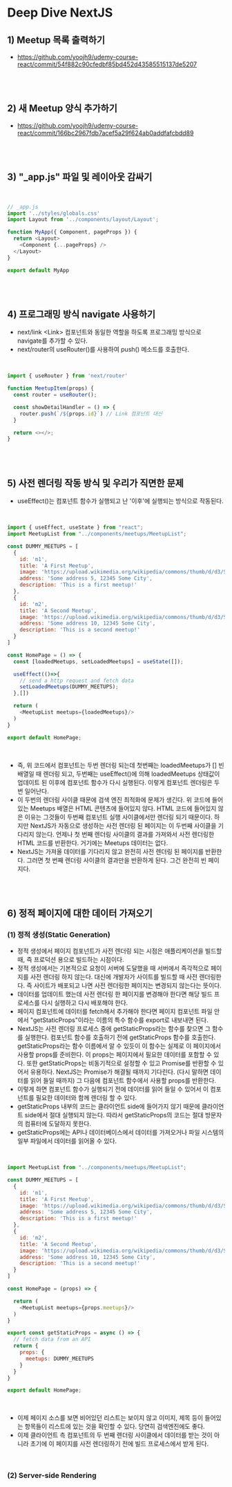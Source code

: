 # Deep Dive NextJS

## 1) Meetup 목록 출력하기
-   https://github.com/yoojh9/udemy-course-react/commit/54f882c90cfedbf85bd452d43585515137de5207

<br><br>

## 2) 새 Meetup 양식 추가하기
-   https://github.com/yoojh9/udemy-course-react/commit/166bc2967fdb7acef5a29f624ab0addfafcbdd89

<br><br>

## 3) "_app.js" 파일 및 레이아웃 감싸기

<br>

```javascript
// _app.js
import '../styles/globals.css'
import Layout from '../components/layout/Layout';

function MyApp({ Component, pageProps }) {
  return <Layout>
    <Component {...pageProps} />
  </Layout> 
}

export default MyApp
```

<br><br>

## 4) 프로그래밍 방식 navigate 사용하기
-   next/link \<Link\> 컴포넌트와 동일한 역할을 하도록 프로그래밍 방식으로 navigate를 추가할 수 있다.
-   next/router의 useRouter()를 사용하여 push() 메소드를 호출한다.

<br>

```javascript
import { useRouter } from 'next/router'

function MeetupItem(props) {
  const router = useRouter();

  const showDetailHandler = () => {
    router.push(`/${props.id}`) // Link 컴포넌트 대신
  }

  return <></>;
}
```

<br><br>

## 5) 사전 렌더링 작동 방식 및 우리가 직면한 문제
-   useEffect()는 컴포넌트 함수가 실행되고 난 '이후'에 실행되는 방식으로 작동된다.

<br>

```javascript
import { useEffect, useState } from "react";
import MeetupList from "../components/meetups/MeetupList";

const DUMMY_MEETUPS = [
  {
    id: 'm1',
    title: 'A First Meetup',
    image: 'https://upload.wikimedia.org/wikipedia/commons/thumb/d/d3/Stadtbild_M%C3%BCnchen.jpg/1600px-Stadtbild_M%C3%BCnchen.jpg?20130611211153',
    address: 'Some address 5, 12345 Some City',
    description: 'This is a first meetup!'
  },
  {
    id: 'm2',
    title: 'A Second Meetup',
    image: 'https://upload.wikimedia.org/wikipedia/commons/thumb/d/d3/Stadtbild_M%C3%BCnchen.jpg/1600px-Stadtbild_M%C3%BCnchen.jpg?20130611211153',
    address: 'Some address 10, 12345 Some City',
    description: 'This is a second meetup!'
  }
]

const HomePage = () => {
  const [loadedMeetups, setLoadedMeetups] = useState([]);

  useEffect(()=>{
    // send a http request and fetch data
    setLoadedMeetups(DUMMY_MEETUPS);
  },[])

  return (
    <MeetupList meetups={loadedMeetups}/>
  )
}

export default HomePage;
```

<br>

-   즉, 위 코드에서 컴포넌트는 두번 렌더링 되는데 첫번째는 loadedMeetups가 [] 빈 배열일 때 렌더링 되고, 두번째는 useEffect()에 의해 loadedMeetups 상태값이 업데이트 된 이후에 컴포넌트 함수가 다시 실행된다. 이렇게 컴포넌트 렌더링은 두 번 일어난다.
-   이 두번의 렌더링 사이클 때문에 검색 엔진 최적화에 문제가 생긴다. 위 코드에 들어있는 Meetups 배열은 HTML 콘텐츠에 들어있지 않다. HTML 코드에 들어있지 않은 이유는 그것들이 두번째 컴포넌트 실행 사이클에서만 렌더링 되기 때문이다. 하지만 NextJS가 자동으로 생성하는 사전 렌더링 된 페이지는 이 두번째 사이클을 기다리지 않는다. 언제나 첫 번째 렌더링 사이클의 결과를 가져와서 사전 렌더링한 HTML 코드를 반환한다. 거기에는 Meetups 데이터는 없다.
-   NextJS는 가져올 데이터를 기다리지 않고 완전히 사전 렌더링 된 페이지를 반환한다. 그러면 첫 번째 렌더링 사이클의 결과만을 반환하게 된다. 그건 완전히 빈 페이지다.

<br><br>

## 6) 정적 페이지에 대한 데이터 가져오기

### (1) 정적 생성(Static Generation)
-   정적 생성에서 페이지 컴포넌트가 사전 렌더링 되는 시점은 애플리케이션을 빌드할 때, 즉 프로덕션 용으로 빌드하는 시점이다. 
-   정적 생성에서는 기본적으로 요청이 서버에 도달했을 때 서버에서 즉각적으로 페이지를 사전 렌더링 하지 않는다. 대신에 개발자가 사이트를 빌드할 때 사전 렌더링한다. 즉 사이트가 배포되고 나면 사전 렌더링한 페이지는 변경되지 않는다는 뜻이다.
-   데이터를 업데이트 했는데 사전 렌더링 한 페이지를 변경해야 한다면 해당 빌드 프로세스를 다시 실행하고 다시 배포해야 한다.
-   페이지 컴포넌트에 데이터를 fetch해서 추가해야 한다면 페이지 컴포넌트 파일 안에서 "getStaticProps"이라는 이름의 특수 함수를 export로 내보내면 된다.
-   NextJS는 사전 렌더링 프로세스 중에 getStaticProps라는 함수를 찾으면 그 함수를 실행한다. 컴포넌트 함수를 호출하기 전에 getStaticProps 함수를 호출한다. getStaticProps라는 함수 이름에서 알 수 있듯이 이 함수는 실제로 이 페이지에서 사용할 props를 준비한다. 이 props는 페이지에서 필요한 데이터를 포함할 수 있다. 또한 getStaticProps는 비동기적으로 설정할 수 있고 Promise를 반환할 수 있어서 유용하다. NextJS는 Promise가 해결될 때까지 기다린다. (다시 말하면 데이터를 읽어 들일 때까지) 그 다음에 컴포넌트 함수에서 사용할 props를 반환한다.
-   이렇게 하면 컴포넌트 함수가 실행되기 전에 데이터를 읽어 들일 수 있어서 이 컴포넌트를 필요한 데이터와 함께 렌더링 할 수 있다.
-   getStaticProps 내부의 코드는 클라이언트 side에 들어가지 않기 때문에 클라이언트 side에서 절대 실행되지 않는다. 따라서 getStaticProps의 코드는 절대 방문자의 컴퓨터에 도달하지 못한다. 
-   getStaticProps에는 API나 데이터베이스에서 데이터를 가져오거나 파일 시스템의 일부 파일에서 데이터를 읽어올 수 있다.
<br>

```javascript
import MeetupList from "../components/meetups/MeetupList";

const DUMMY_MEETUPS = [
  {
    id: 'm1',
    title: 'A First Meetup',
    image: 'https://upload.wikimedia.org/wikipedia/commons/thumb/d/d3/Stadtbild_M%C3%BCnchen.jpg/1600px-Stadtbild_M%C3%BCnchen.jpg?20130611211153',
    address: 'Some address 5, 12345 Some City',
    description: 'This is a first meetup!'
  },
  {
    id: 'm2',
    title: 'A Second Meetup',
    image: 'https://upload.wikimedia.org/wikipedia/commons/thumb/d/d3/Stadtbild_M%C3%BCnchen.jpg/1600px-Stadtbild_M%C3%BCnchen.jpg?20130611211153',
    address: 'Some address 10, 12345 Some City',
    description: 'This is a second meetup!'
  }
]

const HomePage = (props) => {

  return (
    <MeetupList meetups={props.meetups}/>
  )
}

export const getStaticProps = async () => {
  // fetch data from an API
  return {
    props: {
      meetups: DUMMY_MEETUPS
    }
  }
}

export default HomePage;
```

<br>

-   이제 페이지 소스를 보면 비어있던 리스트는 보이지 않고 이미지, 제목 등이 들어있는 항목들이 리스트에 있는 것을 확인할 수 있다. 당연히 검색엔진에도 좋다. 
-   이제 클라이언트 측 컴포넌트의 두 번째 렌더링 사이클에서 데이터를 받는 것이 아니라 초기에 이 페이지를 사전 렌더링하기 전에 빌드 프로세스에서 받게 된다.

<br>

### (2) Server-side Rendering
